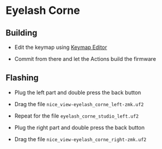 # Eyelash Corne


## Building

- Edit the keymap using [Keymap Editor](https://nickcoutsos.github.io/keymap-editor/)

- Commit from there and let the Actions build the firmware


## Flashing

- Plug the left part and double press the back button

- Drag the file `nice_view-eyelash_corne_left-zmk.uf2`

- Repeat for the file `eyelash_corne_studio_left.uf2`

- Plug the right part and double press the back button

- Drag the file `nice_view-eyelash_corne_right-zmk.uf2`